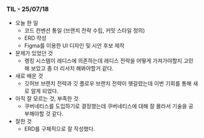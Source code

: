 ### TIL - 25/07/18

* 오늘 한 일
    * 코드 컨벤션 통일 (브랜치 전략 수립, 커밋 스타일 정의)
    * ERD 작성
    * Figma를 이용한 UI 디자인 및 시안 후보 제작
* 문제가 있었던 것
    - 랭킹 시스템이 레디스에 의존하는데 레디스 전략을 어떻게 가져가야할지 고민해 보았고 좀 더 리서치 해봐야할거 같다.
* 새로 배운 것
    * 깃허브 브랜치 전략과 깃 플로우 브랜치 전략이 헷갈렸는데 이번 기회를 통해 새로 알게 되었다.
* 아직 잘 모르는 것, 부족한 것
    * 쿠버네티스를 도입하기로 결정했는데 쿠버네티스에 대해 잘 몰라서 기술을 공부해야할 것 같다.
* 잘한 것
    * ERD를 구체적으로 잘 작성했다.
